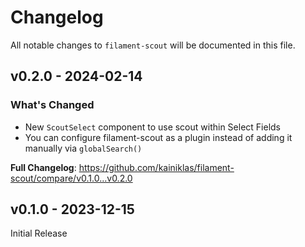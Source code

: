 # Changelog

All notable changes to `filament-scout` will be documented in this file.

## v0.2.0 - 2024-02-14

### What's Changed

- New `ScoutSelect` component to use scout within Select Fields
- You can configure filament-scout as a plugin instead of adding it manually via `globalSearch()`

**Full Changelog**: https://github.com/kainiklas/filament-scout/compare/v0.1.0...v0.2.0

## v0.1.0 - 2023-12-15

Initial Release
